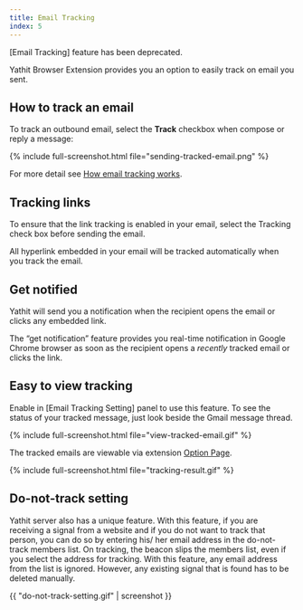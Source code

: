 ```yaml
---
title: Email Tracking
index: 5
---
```


[Email Tracking] feature has been deprecated. 

Yathit Browser Extension provides you an option to easily track on email you sent.

## How to track an email

To track an outbound email, select the **Track** checkbox when compose or reply a message: 

{% include full-screenshot.html file="sending-tracked-email.png" %}

For more detail see [How email tracking works](how-email-tracking-work.html). 

## Tracking links

To ensure that the link tracking is enabled in your email, select the Tracking check box before sending the email. 

All hyperlink embedded in your email will be tracked automatically when you track the email.

## Get notified

Yathit will send you a notification when the recipient opens the email or clicks any embedded link.

The “get notification” feature provides you real-time notification in Google Chrome browser as soon as the recipient opens a *recently* tracked email or clicks the link.

## Easy to view tracking

Enable in [Email Tracking Setting] panel to use this feature. To see the status of your tracked message, just look beside the Gmail message thread.

{% include full-screenshot.html file="view-tracked-email.gif" %}
<br/>

The tracked emails are viewable via extension [Option Page](chrome-extension://ldikiokclnbceabnlbkabmcacpiednop/option-page.html).


{% include full-screenshot.html file="tracking-result.gif" %}

## Do-not-track setting

Yathit server also has a unique feature. With this feature, if you are receiving a signal from a website and if you do not want to track that person, you can do so by entering his/ her email address in the do-not-track members list. On tracking, the beacon slips the members list, even if you select the address for tracking. With this feature, any email address from the list is ignored. However, any existing signal that is found has to be deleted manually.

{{ "do-not-track-setting.gif" | screenshot }}


